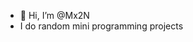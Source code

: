 - 👋 Hi, I’m @Mx2N
- I do random mini programming projects

<!---
Mx2N/Mx2N is a ✨ special ✨ repository because its `README.md` (this file) appears on your GitHub profile.
You can click the Preview link to take a look at your changes.
--->

